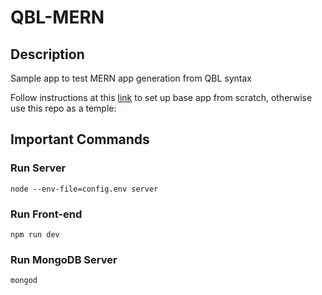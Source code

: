# QBL-MERN

## Description

Sample app to test MERN app generation from QBL syntax

Follow instructions at this [link](https://www.mongodb.com/resources/languages/mern-stack-tutorial) to set up base app from scratch, otherwise use this repo as a temple:

## Important Commands

### Run Server

`node --env-file=config.env server`

### Run Front-end

`npm run dev`

### Run MongoDB Server

`mongod`